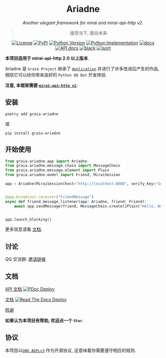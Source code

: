 <div align="center">

# Ariadne

_Another elegant framework for mirai and mirai-api-http v2._

> 接受当下, 面向未来.

</div>

<p align="center">
  <a href="https://github.com/GraiaProject/Ariadne/blob/master/LICENSE"><img alt="License" src="https://img.shields.io/github/license/GraiaProject/Ariadne"></a>
  <a href="https://pypi.org/project/graia-ariadne-dev"><img alt="PyPI" src="https://img.shields.io/pypi/v/graia-ariadne-dev" /></a>
  <a href="https://pypi.org/project/graia-ariadne-dev"><img alt="Python Version" src="https://img.shields.io/pypi/pyversions/graia-ariadne-dev" /></a>
  <a href="https://pypi.org/project/graia-ariadne-dev"><img alt="Python Implementation" src="https://img.shields.io/pypi/implementation/graia-ariadne-dev" /></a>
  <a href="https://graia.readthedocs.io/zh_CN/latest"><img alt="docs" src="https://img.shields.io/badge/文档-readthedocs-black" /></a>
  <a href="https://graiaproject.github.io/Ariadne/"><img alt="API docs" src="https://img.shields.io/badge/API_文档-GitHub_Pages-black"></a>
  <a href="https://github.com/psf/black"><img src="https://img.shields.io/badge/code%20style-black-000000.svg" alt="black" /></a>
  <a href="https://pycqa.github.io/isort/"><img src="https://img.shields.io/badge/%20imports-isort-%231674b1?style=flat&labelColor=ef8336" alt="isort"/></a>
</p>

**本项目适用于 mirai-api-http 2.0 以上版本**.

Ariadne 是 `Graia Project` 继承了 [`Application`](https://github.com/GraiaProject/Applicaiton) 并进行了许多改进后产生的作品,
相信它可以给你带来良好的 `Python QQ Bot` 开发体验.

**注意, 本框架需要 [`mirai-api-http v2`](https://github.com/project-mirai/mirai-api-http).**

## 安装

`poetry add graia-ariadne`

或

`pip install graia-ariadne`

## 开始使用

```python
from graia.ariadne.app import Ariadne
from graia.ariadne.message.chain import MessageChain
from graia.ariadne.message.element import Plain
from graia.ariadne.model import Friend, MiraiSession

app = Ariadne(MiraiSession(host="http://localhost:8080", verify_key="ServiceVerifyKey", account=123456789))


@app.broadcast.receiver("FriendMessage")
async def friend_message_listener(app: Ariadne, friend: Friend):
    await app.sendMessage(friend, MessageChain.create([Plain("Hello, World!")]))


app.launch_blocking()
```

更多信息请看 [文档](https://graia-dev.readthedocs.io/zh_CN/latest/).

## 讨论

QQ 交流群: [邀请链接](https://jq.qq.com/?_wv=1027&k=VXp6plBD)

## 文档

[API 文档](https://graiaproject.github.io/Ariadne/)
[![PDoc Deploy](https://img.shields.io/github/deployments/GraiaProject/Ariadne/github-pages)](https://graiaproject.github.io/Ariadne/)

[文档](https://graia-dev.readthedocs.io/zh_CN/latest/)
[![Read The Docs Deploy](https://readthedocs.org/projects/graia/badge/?version=latest)](https://graia.readthedocs.io/zh_CN/latest/)

[鸣谢](https://graia-dev.readthedocs.io/zh_CN/latest/appendix/credits)

**如果认为本项目有帮助, 欢迎点一个 `Star`.**

## 协议

本项目以[`GNU AGPLv3`](https://choosealicense.com/licenses/agpl-3.0/) 作为开源协议, 这意味着你需要遵守相应的规则.
